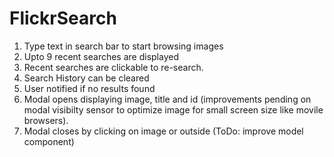 # FlickrSearch

1. Type text in search bar to start browsing images
2. Upto 9 recent searches are displayed
3. Recent searches are clickable to re-search.
4. Search History can be cleared
5. User notified if no results found
6. Modal opens displaying image, title and id (improvements pending on modal visibilty sensor to optimize image for small screen size like movile browsers).
7. Modal closes by clicking on image or outside (ToDo: improve model component)
